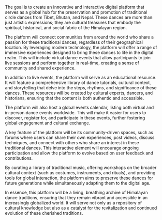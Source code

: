 The goal is to create an innovative and interactive digital platform that serves as a global hub for the preservation and promotion of traditional circle dances from Tibet, Bhutan, and Nepal. These dances are more than just artistic expressions; they are cultural treasures that embody the spiritual, historical, and social fabric of the Himalayan region.

The platform will connect communities from around the world who share a passion for these traditional dances, regardless of their geographical location. By leveraging modern technology, the platform will offer a range of immersive experiences designed to bring these dances to life in the digital realm. This will include virtual dance events that allow participants to join live sessions and perform together in real-time, creating a sense of community and shared experience.

In addition to live events, the platform will serve as an educational resource. It will feature a comprehensive library of dance tutorials, cultural context, and storytelling that delve into the steps, rhythms, and significance of these dances. These resources will be created by cultural experts, dancers, and historians, ensuring that the content is both authentic and accessible.

The platform will also host a global events calendar, listing both virtual and in-person dance events worldwide. This will make it easier for users to discover, register for, and participate in these events, further fostering global engagement and cultural exchange.

A key feature of the platform will be its community-driven spaces, such as forums where users can share their own experiences, post videos, discuss techniques, and connect with others who share an interest in these traditional dances. This interactive element will encourage ongoing participation and allow the platform to evolve based on user feedback and contributions.

By curating a library of traditional music, offering workshops on the broader cultural context (such as costumes, instruments, and rituals), and providing tools for global interaction, the platform aims to preserve these dances for future generations while simultaneously adapting them to the digital age.

In essence, this platform will be a living, breathing archive of Himalayan dance traditions, ensuring that they remain vibrant and accessible in an increasingly globalized world. It will serve not only as a repository of cultural knowledge but also as a catalyst for the revitalization and continued evolution of these cherished traditions.
